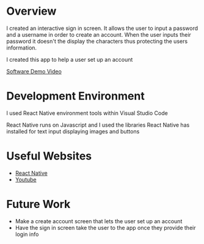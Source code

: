 # Overview


I created an interactive sign in screen. It allows the user to input a password and a username in order to create an account. When the user inputs their password it doesn't the display the characters thus protecting the users information.

I created this app to help a user set up an account


[Software Demo Video](https://youtu.be/ivou-Exyh0g)

# Development Environment

I used React Native environment tools within Visual Studio Code

React Native runs on Javascript and I used the libraries React Native has installed for text input displaying images and buttons

# Useful Websites
* [React Native](https://reactnative.dev/docs/getting-started)
* [Youtube](https://www.youtube.com/watch?v=0-S5a0eXPoc)

# Future Work
* Make a create account screen that lets the user set up an account
* Have the sign in screen take the user to the app once they provide their login info

